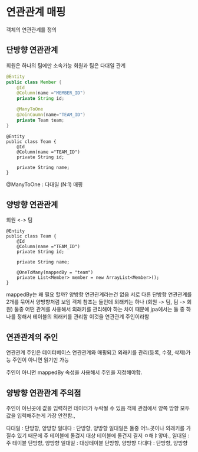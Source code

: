 # 연관관계 매핑

객체의 연관관계를 정의

## 단방향 연관관계

회원은 하나의 팀에만 소속가능 회원과 팀은 다대일 관계

```java
@Entity
public class Member {
    @Id
    @Column(name ="MEMBER_ID")
    private String id;

    @ManyToOne
    @JoinCoumn(name="TEAM_ID")
    private Team team;
}
```

```text
@Entity
public class Team {
    @Id
    @Column(name ="TEAM_ID")
    private String id;

    private String name;
}
```

@ManyToOne : 다대일 \(N:1\) 매핑

## 양방향 연관관계

회원 &lt;-&gt; 팀

```text
@Entity
public class Team {
    @Id
    @Column(name ="TEAM_ID")
    private String id;

    private String name;

    @OneToMany(mappedBy = "team")
    private List<Member> member = new ArrayList<Member>();
}
```

mappedBy는 왜 필요 할까? 양방향 연관관계라는건 없음 서로 다른 단방향 연관관계를 2개를 묶어서 양방향처럼 보임 객체 참조는 둘인데 외래키는 하나 \(회원 -&gt; 팀, 팀 -&gt; 회원\) 둘중 어떤 관계를 사용해서 외래키를 관리해야 하는 차이 때문에 jpa에서는 둘 중 하나를 정해서 테이블의 외래키를 관리함 이것을 연관관계 주인이라함

## 연관관계의 주인

연관관계 주인은 데이터베이스 연관관계와 매핑되고 외래키를 관리\(등록, 수정, 삭제\)가능 주인이 아니면 읽기만 가능

주인이 아니면 mappedBy 속성을 사용해서 주인을 지정해야함.

## 양방향 연관관계 주의점

주인이 아닌곳에 값을 입력하면 데이터가 누락될 수 있음 객체 관점에서 양쪽 방향 모두 값을 입력해주는게 가장 안전함.,

다대일 : 단방향, 양방향 일대다 : 단방향, 양방향 일대일은 둘중 어느곳이나 외래키를 가질수 있기 때문에 주 테이블에 둘걵지 대상 테이블에 둘건지 결저 ㅇ해ㅑ앟마., 일대일 : 주 테이블 단방향, 양방향 일대일 : 대상테이블 단방향, 양방향 다대다 : 단방향, 양방향


